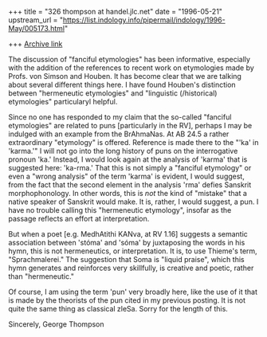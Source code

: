 +++
title = "326 thompson at handel.jlc.net"
date = "1996-05-21"
upstream_url = "https://list.indology.info/pipermail/indology/1996-May/005173.html"

+++
[Archive link](https://list.indology.info/pipermail/indology/1996-May/005173.html)

The discussion of "fanciful etymologies" has been informative, especially
with the addition of the references to recent work on etymologies made by
Profs. von Simson and Houben. It has become clear that we are talking about
several different things here.  I have found Houben's distinction between
"hermeneutic etymologies" and "linguistic (/historical) etymologies"
particularyl helpful.

Since no one has responded to my claim that the so-called "fanciful
etymologies" are related to puns [particularly in the RV], perhaps I may be
indulged with an example from the BrAhmaNas.  At AB 24.5 a rather
extraordinary "etymology" is offered.  Reference is made there to the "'ka'
in 'karma.'"  I will not go into the long history of puns on the
interrogative pronoun 'ka.'  Instead, I would look again at the analysis of
'karma' that is suggested here: 'ka-rma.'  That this is not simply a
"fanciful etymology" or even a "wrong analysis" of the term 'karma' is
evident, I would suggest, from the fact that the second element in the
analysis 'rma' defies Sanskrit morphophonology.  In other words, this is
*not* the kind of "mistake" that a native speaker of Sanskrit would make.
It is, rather, I would suggest, a pun.  I have no trouble calling this
"hermeneutic etymology", insofar as the passage reflects an effort at
interpretation.

But when a poet [e.g. MedhAtithi KANva, at RV 1.16] suggests a semantic
association between 'stóma' and 'sóma' by juxtaposing the words in his
hymn, this is not hermeneutics, or interpretation.  It is, to use Thieme's
term, "Sprachmalerei."  The suggestion that Soma is "liquid praise", which
this hymn generates and reinforces very skillfully, is creative and poetic,
rather than "hermeneutic."

Of course, I am using the term 'pun' very broadly here, like the use of it
that is made by the theorists of the pun cited in my previous posting.  It
is not quite the same thing as classical zleSa.  Sorry for the length of
this.

Sincerely,
George Thompson






